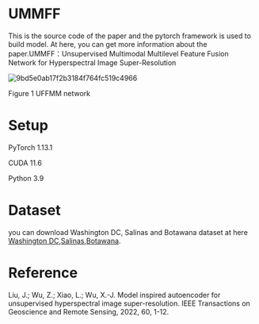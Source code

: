 # UMMFF

This is the source code of the paper and the pytorch framework is used to build model. At here, you can get more information about the paper.UMMFF：Unsupervised Multimodal Multilevel Feature Fusion Network for Hyperspectral Image Super-Resolution

![9bd5e0ab17f2b3184f764fc519c4966](https://github.com/mengyao72/UMMFF/assets/133936932/5ae1c153-81c8-4801-b9d4-6822f1320b3a)


Figure 1 UFFMM network

# Setup

PyTorch 1.13.1

CUDA 11.6

Python 3.9

# Dataset
you can download Washington DC, Salinas and Botawana dataset at here [Washington DC](https://engineering.purdue.edu/~biehl/MultiSpec/hyperspectral.html),[Salinas](http://www.ehu.eus/ccwintco/index.php/Hyperspectral_Remote_Sensing_Scenes#Pavia_University_scene),[Botawana](https://www.ehu.eus/ccwintco/index.php/Hyperspectral_Remote_Sensing_Scenes).
# Reference
Liu, J.; Wu, Z.; Xiao, L.; Wu, X.-J. Model inspired autoencoder for unsupervised hyperspectral image super-resolution. IEEE Transactions on Geoscience and Remote Sensing, 2022, 60, 1-12.

